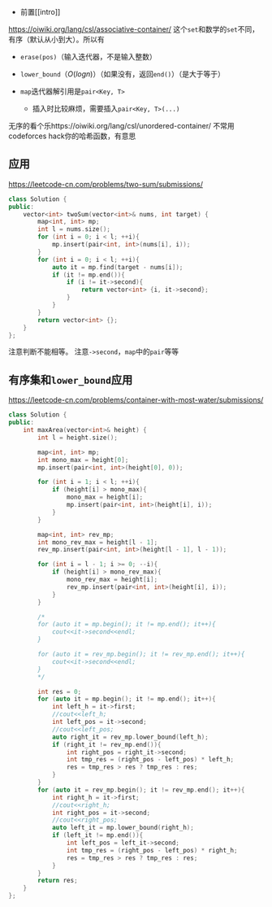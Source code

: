 - 前置[[intro]]

https://oiwiki.org/lang/csl/associative-container/
这个`set`和数学的`set`不同，有序（默认从小到大）。所以有
- `erase(pos)`（输入迭代器，不是输入整数）
- `lower_bound`（$O(logn)$）（如果没有，返回`end()`）（是大于等于）

- `map`迭代器解引用是`pair<Key, T>`
  - 插入时比较麻烦，需要插入`pair<Key, T>(...)`

无序的看个乐https://oiwiki.org/lang/csl/unordered-container/
不常用
codeforces hack你的哈希函数，有意思

## 应用
https://leetcode-cn.com/problems/two-sum/submissions/
```cpp
class Solution {
public:
    vector<int> twoSum(vector<int>& nums, int target) {
        map<int, int> mp;
        int l = nums.size();
        for (int i = 0; i < l; ++i){
            mp.insert(pair<int, int>(nums[i], i));
        }
        for (int i = 0; i < l; ++i){
            auto it = mp.find(target - nums[i]);
            if (it != mp.end()){
                if (i != it->second){
                    return vector<int> {i, it->second};
                }
            }
        }
        return vector<int> {};
    }
};
```
注意判断不能相等。
注意`->second`，`map`中的`pair`等等

## 有序集和`lower_bound`应用
https://leetcode-cn.com/problems/container-with-most-water/submissions/
```cpp
class Solution {
public:
    int maxArea(vector<int>& height) {
        int l = height.size();

        map<int, int> mp;
        int mono_max = height[0];
        mp.insert(pair<int, int>(height[0], 0));

        for (int i = 1; i < l; ++i){
            if (height[i] > mono_max){
                mono_max = height[i];
                mp.insert(pair<int, int>(height[i], i));
            }
        }

        map<int, int> rev_mp;
        int mono_rev_max = height[l - 1];
        rev_mp.insert(pair<int, int>(height[l - 1], l - 1));

        for (int i = l - 1; i >= 0; --i){
            if (height[i] > mono_rev_max){
                mono_rev_max = height[i];
                rev_mp.insert(pair<int, int>(height[i], i));
            }
        }

        /*
        for (auto it = mp.begin(); it != mp.end(); it++){
            cout<<it->second<<endl;
        }

        for (auto it = rev_mp.begin(); it != rev_mp.end(); it++){
            cout<<it->second<<endl;
        }
        */

        int res = 0;
        for (auto it = mp.begin(); it != mp.end(); it++){
            int left_h = it->first;
            //cout<<left_h;
            int left_pos = it->second;
            //cout<<left_pos;
            auto right_it = rev_mp.lower_bound(left_h);
            if (right_it != rev_mp.end()){
                int right_pos = right_it->second;
                int tmp_res = (right_pos - left_pos) * left_h;
                res = tmp_res > res ? tmp_res : res;
            }
        }
        for (auto it = rev_mp.begin(); it != rev_mp.end(); it++){
            int right_h = it->first;
            //cout<<right_h;
            int right_pos = it->second;
            //cout<<right_pos;
            auto left_it = mp.lower_bound(right_h);
            if (left_it != mp.end()){
                int left_pos = left_it->second;
                int tmp_res = (right_pos - left_pos) * right_h;
                res = tmp_res > res ? tmp_res : res;
            }
        }
        return res;
    }
};
```